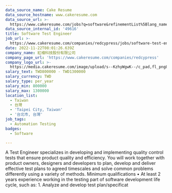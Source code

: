 ```yaml
---
data_source_name: Cake Resume
data_source_hostname: www.cakeresume.com
data_source_url: >-
  https://www.cakeresume.com/jobs?q=software&refinementList%5Blang_name%5D%5B0%5D=English&refinementList%5Bsalary_type%5D=per_year&range%5Bsalary_range%5D%5Bmin%5D=1000000&page=2
data_source_internal_id: '49616'
title: Software Test Engineer
job_url: >-
  https://www.cakeresume.com/companies/redcypress/jobs/software-test-engineer-783686
date: 2022-11-22T08:01:26.639Z
company_name: 紅檜科技股份有限公司
company_page_url: 'https://www.cakeresume.com/companies/redcypress'
company_logo_url: >-
  https://media.cakeresume.com/image/upload/s--KzhyWgwK--/c_pad,fl_png8,h_200,w_200/v1556073868/eai9rudr82d3rx9evztr.png
salary_text: TWD800000 - TWD1300000
salary_currency: TWD
salary_type: per_year
salary_min: 800000
salary_max: 1300000
location_list:
  - Taiwan
  - 台灣
  - 'Taipei City, Taiwan'
  - '台北市, 台灣'
job_tags:
  - Automation Testing
badges:
  - Software

---
```


A Test Engineer specializes in developing and implementing quality control tests that ensure product quality and efficiency. You will work together with product owners, designers and developers to plan, develop and deliver effective test plans to agreed timescales and solve common problems differently using a variety of methods. Minimum qualifications • At least 2 years experience working in the testing part of software development life cycle, such as: 1. Analyze and develop test plan/specificat